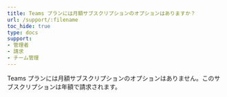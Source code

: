 ```yaml
---
title: Teams プランには月額サブスクリプションのオプションはありますか？
url: /support/:filename
toc_hide: true
type: docs
support:
- 管理者
- 請求
- チーム管理
---
```


Teams プランには月額サブスクリプションのオプションはありません。このサブスクリプションは年額で請求されます。